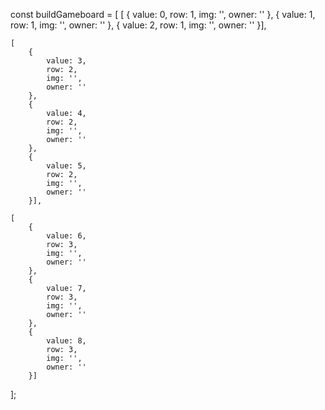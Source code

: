 
const buildGameboard = [
    [
        {
            value: 0,
            row: 1,
            img: '',
            owner: ''
        },
        {
            value: 1,
            row: 1,
            img: '',
            owner: ''
        },
        {
            value: 2,
            row: 1,
            img: '',
            owner: ''
        }],

    [
        {
            value: 3,
            row: 2,
            img: '',
            owner: ''
        },
        {
            value: 4,
            row: 2,
            img: '',
            owner: ''
        },
        {
            value: 5,
            row: 2,
            img: '',
            owner: ''
        }],

    [
        {
            value: 6,
            row: 3,
            img: '',
            owner: ''
        },
        {
            value: 7,
            row: 3,
            img: '',
            owner: ''
        },
        {
            value: 8,
            row: 3,
            img: '',
            owner: ''
        }]
];

